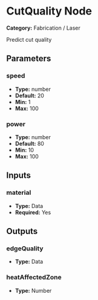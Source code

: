 
# CutQuality Node

**Category:** Fabrication / Laser

Predict cut quality

## Parameters


### speed
- **Type:** number
- **Default:** 20
- **Min:** 1
- **Max:** 100



### power
- **Type:** number
- **Default:** 80
- **Min:** 10
- **Max:** 100



## Inputs


### material
- **Type:** Data
- **Required:** Yes



## Outputs


### edgeQuality
- **Type:** Data



### heatAffectedZone
- **Type:** Number




